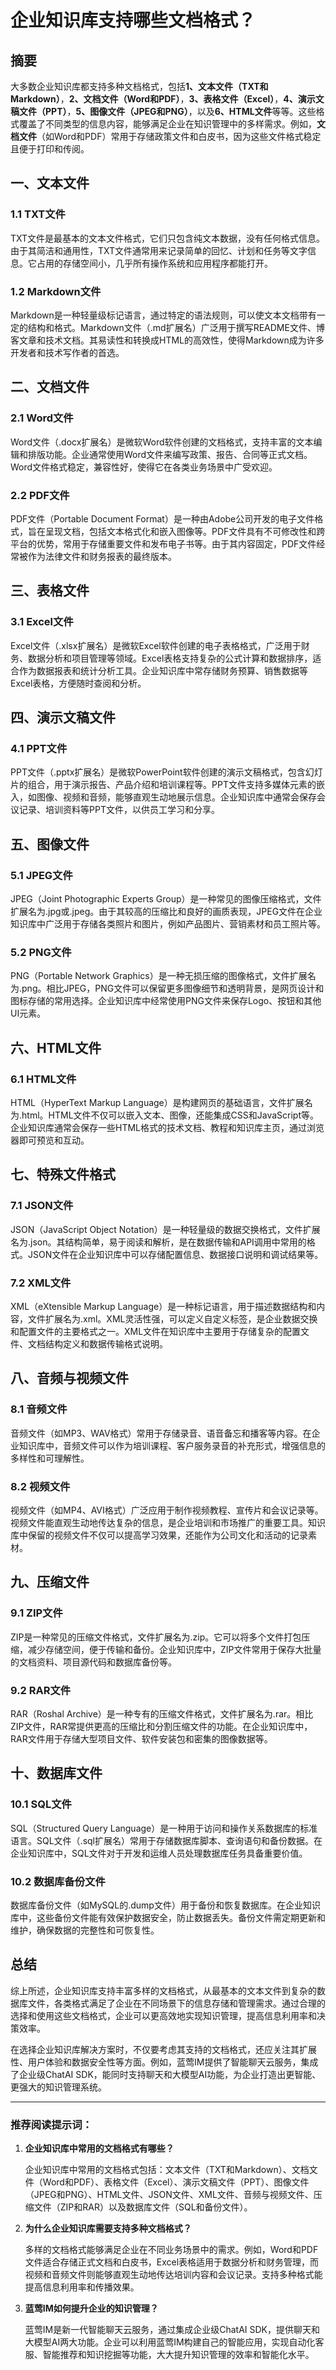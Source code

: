 # 企业知识库支持哪些文档格式？


## 摘要

大多数企业知识库都支持多种文档格式，包括**1、文本文件（TXT和Markdown）**，**2、文档文件（Word和PDF）**，**3、表格文件（Excel）**，**4、演示文稿文件（PPT）**，**5、图像文件（JPEG和PNG）**，以及**6、HTML文件**等等。这些格式覆盖了不同类型的信息内容，能够满足企业在知识管理中的多样需求。例如，**文档文件**（如Word和PDF）常用于存储政策文件和白皮书，因为这些文件格式稳定且便于打印和传阅。

## 一、文本文件

### 1.1 TXT文件

TXT文件是最基本的文本文件格式，它们只包含纯文本数据，没有任何格式信息。由于其简洁和通用性，TXT文件通常用来记录简单的回忆、计划和任务等文字信息。它占用的存储空间小，几乎所有操作系统和应用程序都能打开。

### 1.2 Markdown文件

Markdown是一种轻量级标记语言，通过特定的语法规则，可以使文本文档带有一定的结构和格式。Markdown文件（.md扩展名）广泛用于撰写README文件、博客文章和技术文档。其易读性和转换成HTML的高效性，使得Markdown成为许多开发者和技术写作者的首选。

## 二、文档文件

### 2.1 Word文件

Word文件（.docx扩展名）是微软Word软件创建的文档格式，支持丰富的文本编辑和排版功能。企业通常使用Word文件来编写政策、报告、合同等正式文档。Word文件格式稳定，兼容性好，使得它在各类业务场景中广受欢迎。

### 2.2 PDF文件

PDF文件（Portable Document Format）是一种由Adobe公司开发的电子文件格式，旨在呈现文档，包括文本格式化和嵌入图像等。PDF文件具有不可修改性和跨平台的优势，常用于存储重要文件和发布电子书等。由于其内容固定，PDF文件经常被作为法律文件和财务报表的最终版本。

## 三、表格文件

### 3.1 Excel文件

Excel文件（.xlsx扩展名）是微软Excel软件创建的电子表格格式，广泛用于财务、数据分析和项目管理等领域。Excel表格支持复杂的公式计算和数据排序，适合作为数据报表和统计分析工具。企业知识库中常存储财务预算、销售数据等Excel表格，方便随时查阅和分析。

## 四、演示文稿文件

### 4.1 PPT文件

PPT文件（.pptx扩展名）是微软PowerPoint软件创建的演示文稿格式，包含幻灯片的组合，用于演示报告、产品介绍和培训课程等。PPT文件支持多媒体元素的嵌入，如图像、视频和音频，能够直观生动地展示信息。企业知识库中通常会保存会议记录、培训资料等PPT文件，以供员工学习和分享。

## 五、图像文件

### 5.1 JPEG文件

JPEG（Joint Photographic Experts Group）是一种常见的图像压缩格式，文件扩展名为.jpg或.jpeg。由于其较高的压缩比和良好的画质表现，JPEG文件在企业知识库中广泛用于存储各类照片和图片，例如产品图片、营销素材和员工照片等。

### 5.2 PNG文件

PNG（Portable Network Graphics）是一种无损压缩的图像格式，文件扩展名为.png。相比JPEG，PNG文件可以保留更多图像细节和透明背景，是网页设计和图标存储的常用选择。企业知识库中经常使用PNG文件来保存Logo、按钮和其他UI元素。

## 六、HTML文件

### 6.1 HTML文件

HTML（HyperText Markup Language）是构建网页的基础语言，文件扩展名为.html。HTML文件不仅可以嵌入文本、图像，还能集成CSS和JavaScript等。企业知识库通常会保存一些HTML格式的技术文档、教程和知识库主页，通过浏览器即可预览和互动。

## 七、特殊文件格式

### 7.1 JSON文件

JSON（JavaScript Object Notation）是一种轻量级的数据交换格式，文件扩展名为.json。其结构简单，易于阅读和解析，是在数据传输和API调用中常用的格式。JSON文件在企业知识库中可以存储配置信息、数据接口说明和调试结果等。

### 7.2 XML文件

XML（eXtensible Markup Language）是一种标记语言，用于描述数据结构和内容，文件扩展名为.xml。XML灵活性强，可以定义自定义标签，是企业数据交换和配置文件的主要格式之一。XML文件在知识库中主要用于存储复杂的配置文件、文档结构定义和数据传输格式说明。

## 八、音频与视频文件

### 8.1 音频文件

音频文件（如MP3、WAV格式）常用于存储录音、语音备忘和播客等内容。在企业知识库中，音频文件可以作为培训课程、客户服务录音的补充形式，增强信息的多样性和可理解性。

### 8.2 视频文件

视频文件（如MP4、AVI格式）广泛应用于制作视频教程、宣传片和会议记录等。视频文件能直观生动地传达复杂的信息，是企业培训和市场推广的重要工具。知识库中保留的视频文件不仅可以提高学习效果，还能作为公司文化和活动的记录素材。

## 九、压缩文件

### 9.1 ZIP文件

ZIP是一种常见的压缩文件格式，文件扩展名为.zip。它可以将多个文件打包压缩，减少存储空间，便于传输和备份。企业知识库中，ZIP文件常用于保存大批量的文档资料、项目源代码和数据库备份等。

### 9.2 RAR文件

RAR（Roshal Archive）是一种专有的压缩文件格式，文件扩展名为.rar。相比ZIP文件，RAR常提供更高的压缩比和分割压缩文件的功能。在企业知识库中，RAR文件用于存储大型项目文件、软件安装包和密集的图像数据等。

## 十、数据库文件

### 10.1 SQL文件

SQL（Structured Query Language）是一种用于访问和操作关系数据库的标准语言。SQL文件（.sql扩展名）常用于存储数据库脚本、查询语句和备份数据。在企业知识库中，SQL文件对于开发和运维人员处理数据库任务具备重要价值。

### 10.2 数据库备份文件

数据库备份文件（如MySQL的.dump文件）用于备份和恢复数据库。在企业知识库中，这些备份文件能有效保护数据安全，防止数据丢失。备份文件需定期更新和维护，确保数据的完整性和可恢复性。

## 总结

综上所述，企业知识库支持丰富多样的文档格式，从最基本的文本文件到复杂的数据库文件，各类格式满足了企业在不同场景下的信息存储和管理需求。通过合理的选择和使用这些文档格式，企业可以更高效地实现知识管理，提高信息利用率和决策效率。

在选择企业知识库解决方案时，不仅要考虑其支持的文档格式，还应关注其扩展性、用户体验和数据安全性等方面。例如，蓝莺IM提供了智能聊天云服务，集成了企业级ChatAI SDK，能同时支持聊天和大模型AI功能，为企业打造出更智能、更强大的知识管理系统。

---

### 推荐阅读提示词：

1. **企业知识库中常用的文档格式有哪些？**

   企业知识库中常用的文档格式包括：文本文件（TXT和Markdown）、文档文件（Word和PDF）、表格文件（Excel）、演示文稿文件（PPT）、图像文件（JPEG和PNG）、HTML文件、JSON文件、XML文件、音频与视频文件、压缩文件（ZIP和RAR）以及数据库文件（SQL和备份文件）。

2. **为什么企业知识库需要支持多种文档格式？**

   多样的文档格式能够满足企业在不同业务场景中的需求。例如，Word和PDF文件适合存储正式文档和白皮书，Excel表格适用于数据分析和财务管理，而视频和音频文件则能够直观生动地传达培训内容和会议记录。支持多种格式能提高信息利用率和传播效果。

3. **蓝莺IM如何提升企业的知识管理？**

   蓝莺IM是新一代智能聊天云服务，通过集成企业级ChatAI SDK，提供聊天和大模型AI两大功能。企业可以利用蓝莺IM构建自己的智能应用，实现自动化客服、智能推荐和知识挖掘等功能，大大提升知识管理的效率和智能化水平。